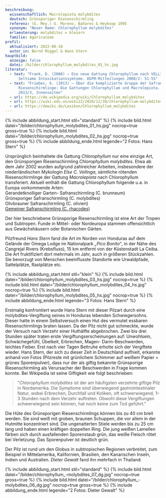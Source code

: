 ```yaml
---
beschreibung:
  wissenschaftlich: Macrolepiota molybdites
  deutsch: Grünsporiger Riesenschirmling
  referenz: (G. Mey.) G. Moreno, Bañares & Heykoop 1995
  synonym: "Neuer Name: Chlorophyllum molybdites"
  erlaeuterung: molybdites = bleiern
  familie: Agaricaceae
profil:
  aktualisiert: 2022-08-18
  autor_in: Bernd Miggel & Hans Stern
hauptbild:
  anzeige: false
  datei: /bilder/chlorophyllum_molybdites_01_hs.jpg
literatur:
  - text: "Frank, D. (2008) – Die neue Gattung Chlorophyllum nach VELLINGA –
      Seltsame Intoxikationssymtome. DGFM-Mitteilungen 2008/2: 51-55"
  - text: "Friebes, G. (2013) – Über die komplizierte Gruppe der Safran- und
      Riesenschirmlinge: Die Gattungen Chlorophyllum und Macrolepiota. Tintling
      2013/3, Innenseiten"
  - url: https://de.wikipedia.org/wiki/Chlorophyllum_molybdites
  - url: https://wiki.edu.vn/wiki22/2020/12/30/chlorophyllum-molybdites-wikipedia/
  - url: https://dewiki.de/Lexikon/Chlorophyllum_molybdites
---
```

{% include abbildung_start.html stil="standard" %}
{% include bild.html datei="/bilder/chlorophyllum_molybdites_01_hs.jpg" nocrop=true gross=true %}
{% include bild.html datei="/bilder/chlorophyllum_molybdites_02_hs.jpg" nocrop=true gross=true %}
{% include abbildung_ende.html legende="2 Fotos: Hans Stern" %}

Ursprünglich beinhaltete die Gattung *Chlorophyllum* nur eine einzige Art, den Grünsporigen Riesenschirmling *Chlorophyllum molybdites*. Etwa ab dem Jahr 2002 wurden aufgrund zahlreicher Arbeiten, insbesondere der niederländischen Mykologin *Else C. Vellinga*, sämtliche rötenden Riesenschirmlinge der Gattung *Macrolepiota* nach Chlorophyllum transferiert. Aktuell enthält die Gattung Chlorophyllum folgende u.a. in Europa vorkommende Arten:\
Gerandetknolliger Garten- Safranschirmling (C. brunneum)\
Grünsporiger Safranschirmling (C. molybdites)\
Olivbrauner Safranschirmling (C. olivieri)\
[Gemeiner Safranschirmling (C. rhacodes)](/pilze/macrolepiota-rhacodes-safran-riesenschirmling)

Der hier beschriebene Grünsporige Riesenschirmling ist eine Art der Tropen und Subtropen. Funde in Mittel- oder Nordeuropa stammen offensichtlich aus Gewächshäusern oder Botanischen Gärten.

Pilzfreund *Hans Stern* fand die Art im Norden von Honduras auf dem Gelände der Omega Lodge im Nationalpark *„Pico Bonito“*, in der Nähe des Cangrejal Rivers (Krebsfluss), 15 km entfernt von der Küstenstadt La Ceiba. Die Art fruktifiziert dort mehrmals im  Jahr, auch in größeren Stückzahlen. Sie bevorzugt von Menschen beeinflusste Standorte wie Urwaldpfade, Sattelplätze, Rastplätze etc.

{% include abbildung_start.html stil="klein" %}
{% include bild.html datei="/bilder/chlorophyllum_molybdites_03_hs.jpg" nocrop=true %}
{% include bild.html datei="/bilder/chlorophyllum_molybdites_04_hs.jpg" nocrop=true %}
{% include bild.html datei="/bilder/chlorophyllum_molybdites_05_hs.jpg" nocrop=true %}
{% include abbildung_ende.html legende="3 Fotos: Hans Stern" %}

Erstmalig konfrontiert wurde Hans Stern mit dieser Pilzart durch eine molybdites-Vergiftung seines in Honduras lebenden Schwiegersohns. Dieser hatte in einem Selbstversuch einen Hut des vermutet essbaren Riesenschirmlings braten lassen. Da der Pilz nicht gut schmeckte, wurde der Versuch nach Verzehr einer Huthälfte abgebrochen. Zwei bis drei Stunden später traten erste Vergiftungserscheinungen auf: Unwohlsein, Schwächegefühl, Übelkeit, Erbrechen, Magen- Darm-Beschwerden, leichtes Fieber. Erst nach vier Tagen Bettruhe erholte sich der Vergiftete wieder. Hans Stern, der sich zu dieser Zeit in Deutschland aufhielt, erkannte anhand von Fotos (Pilzreste mit grünlichem Schimmer auf weißem Papier = grünes Sporenpulver), dass nur der als giftig bekannte Grünsporige Riesenschirmling als Verursacher der Beschwerden in Frage kommen konnte. Bei Wikipedia ist seine Giftigkeit wie folgt beschrieben:

> "*Chlorophyllum molybdites* ist der am häufigsten verzehrte giftige Pilz in Nordamerika. Die Symptome sind überwiegend gastrointestinaler Natur, wobei Erbrechen, Durchfall und Koliken, oft schwerwiegend, 1–3 Stunden nach dem Verzehr auftreten. Obwohl diese Vergiftungen schwerwiegend sein können, hat noch keine zum Tod geführt."

Die Hüte des Grünsporigen Riesenschirmlings können bis zu 40 cm breit werden. Sie sind weiß mit groben, braunen Schuppen, die vor allem in der Hutmitte konzentriert sind. Die ungenatterten Stiele werden bis zu 25 cm lang und haben einen kräftigen doppelten Ring. Die jung weißen Lamellen färben sich durch ausfallenden Sporenstaub grün, das weiße Fleisch rötet bei Verletzung. Das Sporenpulver ist deutlich grün.

Der Pilz ist rund um den Globus in subtropischen Regionen verbreitet, zum Beispiel in Mittelamerika, Kalifornien, Brasilien, den Kanarischen Inseln, Indien und Australien. *Dieter Gewalt* fand ihn mehrfach in Thailand.

{% include abbildung_start.html stil="standard" %}
{% include bild.html datei="/bilder/chlorophyllum_-molybdites_07_dg.jpg" nocrop=true gross=true %}
{% include bild.html datei="/bilder/chlorophyllum_-molybdites_06_dg.jpg" nocrop=true gross=true %}
{% include abbildung_ende.html legende="2 Fotos: Dieter Gewalt" %}